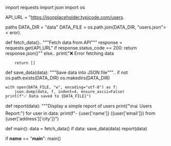 import requests
import json
import os

API_URL = "https://jsonplaceholder.typicode.com/users.

 paths
DATA_DIR = "data"
DATA_FILE = os.path.join(DATA_DIR, "users.json">< eror).

def fetch_data():.
    """Fetch data from API"""
    response = requests.get(API_URL"
    if response.status_code == 200:
        return response.json()""
    else..
        print("❌ Error fetching data 
        
        return []

def save_data(data):
    """Save data into JSON file"""..
    if not os.path.exists(DATA_DIR)
        os.makedirs(DATA_DIR)

    with open(DATA_FILE, "w", encoding="utf-8") as f:
        json.dump(data, f, indent=4, ensure_ascii=False)
    print(f"✅ Data saved to {DATA_FILE}")

def report(data):
    """Display a simple report of users
    print("\n📊 Users Report:")
    for user in data:
        print(f"- {user['name']} ({user['email']}) from {user['address']['city']}")

def main():
    data = fetch_data()
    if data:
        save_data(data)
        report(data)

if __name__ == "__main__":
    main()
